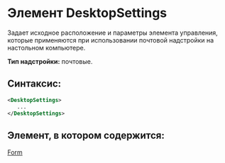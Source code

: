 
# Элемент DesktopSettings
Задает исходное расположение и параметры элемента управления, которые применяются при использовании почтовой надстройки на настольном компьютере.

 **Тип надстройки:** почтовые.


## Синтаксис:


```XML
<DesktopSettings>
   ...
</DesktopSettings>
```


## Элемент, в котором содержится:

[Form](../../reference/manifest/form.md)

